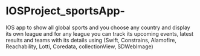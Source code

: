 # IOSProject_sportsApp-

IOS app to show all global sports and you choose any country and display its own league and for any league you can track its upcoming events, latest results and teams with its details using (Swift, Constrains, Alamofire, Reachability, Lotti, Coredata, collectionView, SDWebImage)
